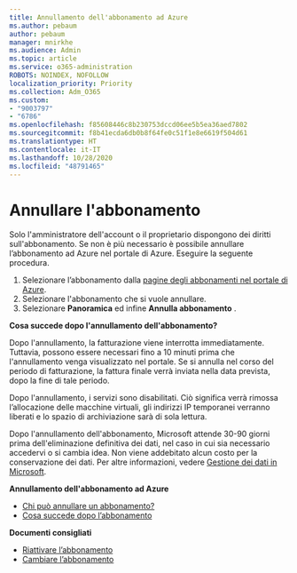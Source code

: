 ```yaml
---
title: Annullamento dell'abbonamento ad Azure
ms.author: pebaum
author: pebaum
manager: mnirkhe
ms.audience: Admin
ms.topic: article
ms.service: o365-administration
ROBOTS: NOINDEX, NOFOLLOW
localization_priority: Priority
ms.collection: Adm_O365
ms.custom:
- "9003797"
- "6786"
ms.openlocfilehash: f85608446c8b230753dccd06ee5b5ea36aed7802
ms.sourcegitcommit: f8b41ecda6db0b8f64fe0c51f1e8e6619f504d61
ms.translationtype: HT
ms.contentlocale: it-IT
ms.lasthandoff: 10/28/2020
ms.locfileid: "48791465"
---
```

# <a name="cancel-subscription"></a>Annullare l'abbonamento

Solo l'amministratore dell'account o il proprietario dispongono dei diritti sull'abbonamento. Se non è più necessario è possibile annullare l’abbonamento ad Azure nel portale di Azure. Eseguire la seguente procedura.

1. Selezionare l’abbonamento dalla [pagine degli abbonamenti nel portale di Azure](https://portal.azure.com/#blade/Microsoft_Azure_Billing/SubscriptionsBlade).
2. Selezionare l'abbonamento che si vuole annullare.
3. Selezionare **Panoramica** ed infine **Annulla abbonamento** .

**Cosa succede dopo l'annullamento dell'abbonamento?**

Dopo l'annullamento, la fatturazione viene interrotta immediatamente. Tuttavia, possono essere necessari fino a 10 minuti prima che l'annullamento venga visualizzato nel portale. Se si annulla nel corso del periodo di fatturazione, la fattura finale verrà inviata nella data prevista, dopo la fine di tale periodo.

Dopo l'annullamento, i servizi sono disabilitati. Ciò significa verrà rimossa l’allocazione delle macchine virtuali, gli indirizzi IP temporanei verranno liberati e lo spazio di archiviazione sarà di sola lettura.

Dopo l'annullamento dell'abbonamento, Microsoft attende 30-90 giorni prima dell'eliminazione definitiva dei dati, nel caso in cui sia necessario accedervi o si cambia idea. Non viene addebitato alcun costo per la conservazione dei dati. Per altre informazioni, vedere [Gestione dei dati in Microsoft](https://go.microsoft.com/fwLink/p/?LinkID=822930&clcid=0x409).

**Annullamento dell'abbonamento ad Azure**

- [Chi può annullare un abbonamento?](https://docs.microsoft.com/azure/billing/billing-how-to-cancel-azure-subscription?WT.mc_id=Portal-Microsoft_Azure_Support#who-can-cancel-a-subscription)
- [Cosa succede dopo l’abbonamento](https://docs.microsoft.com/azure/billing/billing-how-to-cancel-azure-subscription?WT.mc_id=Portal-Microsoft_Azure_Support#what-happens-after-i-cancel-my-subscription)

**Documenti consigliati**

- [Riattivare l’abbonamento](https://docs.microsoft.com/azure/billing/billing-how-to-cancel-azure-subscription?WT.mc_id=Portal-Microsoft_Azure_Support#reactivate-subscription)
- [Cambiare l’abbonamento](https://docs.microsoft.com/azure/billing/billing-how-to-switch-azure-offer?WT.mc_id=Portal-Microsoft_Azure_Support)